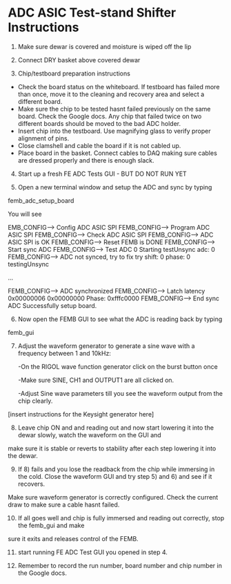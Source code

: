 ADC ASIC Test-stand Shifter Instructions
========================================

1) Make sure dewar is covered and moisture is wiped off the lip

2) Connect DRY basket above covered dewar

3) Chip/testboard preparation instructions
  - Check the board status on the whiteboard. If testboard has failed more than once,
    move it to the cleaning and recovery area and select a different board.
  - Make sure the chip to be tested hasnt failed previously on the same board. Check
    the Google docs. Any chip that failed twice on two different boards should be moved
    to the bad ADC holder.
  - Insert chip into the testboard. Use magnifying glass to verify proper alignment of pins.
  - Close clamshell and cable the board if it is not cabled up.
  - Place board in the basket. Connect cables to DAQ making sure cables are dressed properly and there is enough slack.

4) Start up a fresh FE ADC Tests GUI - BUT DO NOT RUN YET

5) Open a new terminal window and setup the ADC and sync by typing

femb_adc_setup_board
 

You will see

EMB_CONFIG--> Config ADC ASIC SPI
FEMB_CONFIG--> Program ADC ASIC SPI
FEMB_CONFIG--> Check ADC ASIC SPI
FEMB_CONFIG--> ADC ASIC SPI is OK
FEMB_CONFIG--> Reset FEMB is DONE
FEMB_CONFIG--> Start sync ADC
FEMB_CONFIG--> Test ADC 0
Starting testUnsync adc:  0
FEMB_CONFIG--> ADC not synced, try to fix
try shift: 0 phase: 0 testingUnsync

...

FEMB_CONFIG--> ADC synchronized
FEMB_CONFIG--> Latch latency 0x00000006 0x00000000 Phase: 0xfffc0000
FEMB_CONFIG--> End sync ADC
Successfully setup board.
 

6) Now open the FEMB GUI to see what the ADC is reading back by typing

femb_gui

7) Adjust the waveform generator to generate a sine wave with a frequency between 1 and 10kHz:

     -On the RIGOL wave function generator click on the burst button once

     -Make sure SINE, CH1 and OUTPUT1 are all clicked on.

     -Adjust Sine wave parameters till you see the waveform output from the chip clearly.

[insert instructions for the Keysight generator here]

8) Leave chip ON and and reading out and now start lowering it into the dewar slowly, watch the waveform on the GUI and

make sure it is stable or reverts to stability after each step lowering it into the dewar.

9) If 8) fails and you lose the readback from the chip while immersing in the cold. Close the waveform GUI and try step 5) and 6) and see if it recovers.

Make sure waveform generator is correctly configured. Check the current draw to make sure a cable hasnt failed.

10) If all goes well and chip is fully immersed and reading out correctly, stop the femb_gui and make

sure it exits and releases control of the FEMB.

11) start running FE  ADC Test GUI you opened in step 4.

12) Remember to record the run number, board number and chip number in the Google docs.
